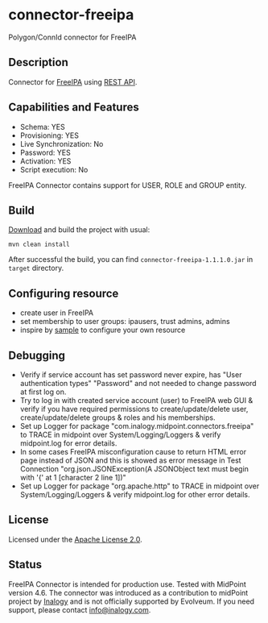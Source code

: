 # connector-freeipa

Polygon/ConnId connector for FreeIPA

## Description

Connector for [FreeIPA](https://www.freeipa.org/) using [REST API](https://www.freeipa.org/page/API_Examples). 

## Capabilities and Features

* Schema: YES
* Provisioning: YES
* Live Synchronization: No
* Password: YES
* Activation: YES
* Script execution: No 

FreeIPA Connector contains support for USER, ROLE and GROUP entity.  

## Build

[Download](https://github.com/inalogy/midpoint-connector-freeipa) and build the project with usual:

```
mvn clean install
```

After successful the build, you can find `connector-freeipa-1.1.1.0.jar` in `target` directory.

## Configuring resource

* create user in FreeIPA
* set membership to user groups: ipausers, trust admins, admins 
* inspire by [sample](https://github.com/inalogy/midpoint-connector-freeipa/tree/master/sample) to configure your own resource

## Debugging

* Verify if service account has set password never expire, has "User authentication types" "Password" and not needed to change password at first log on.
* Try to log in with created service account (user) to FreeIPA web GUI & verify if you have required permissions to create/update/delete user, create/update/delete groups & roles and his memberships.
* Set up Logger for package "com.inalogy.midpoint.connectors.freeipa" to TRACE in midpoint over System/Logging/Loggers & verify midpoint.log for error details.
* In some cases FreeIPA misconfiguration cause to return HTML error page instead of JSON and this is showed as error message in Test Connection "org.json.JSONException(A JSONObject text must begin with '{' at 1 [character 2 line 1])"
* Set up Logger for package "org.apache.http" to TRACE in midpoint over System/Logging/Loggers & verify midpoint.log for other error details.

## License

Licensed under the [Apache License 2.0](/LICENSE).

## Status

FreeIPA Connector is intended for production use. Tested with MidPoint version 4.6. The connector was introduced as a contribution to midPoint project by [Inalogy](https://www.inalogy.com) and is not officially supported by Evolveum.
If you need support, please contact info@inalogy.com.
